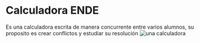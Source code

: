 # Calculadora ENDE
Es una calculadora escrita de manera concurrente entre varios alumnos, su proposito es crear conflictos y estudiar su resolución
<img src="https://cdn.pixabay.com/photo/2017/07/06/17/13/calculator-2478633_960_720.png" alt="una calculadora">
